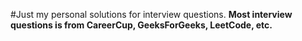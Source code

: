 #Just my personal solutions for interview questions.
**Most interview questions is from CareerCup, GeeksForGeeks, LeetCode, etc.**
